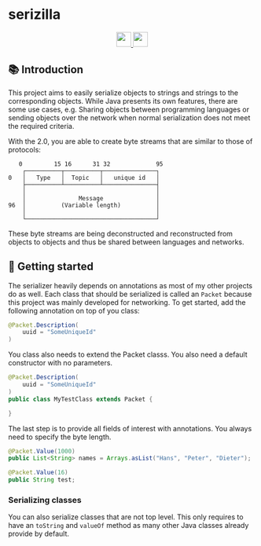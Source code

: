 # serizilla

<div align="center">
  <a href="https://www.oracle.com/java/">
    <img
      src="https://img.shields.io/badge/Written%20in-java-%23EF4041?style=for-the-badge"
      height="30"
    />
  </a>
  <a href="https://jitpack.io/#micartey/serizilla/master-SNAPSHOT">
    <img
      src="https://img.shields.io/badge/jitpack-master-%2321f21?style=for-the-badge"
      height="30"
    />
  </a>
</div>

## 📚 Introduction

This project aims to easily serialize objects to strings and strings to the corresponding objects. 
While Java presents its own features, there are some use cases, e.g. Sharing objects between programming languages or sending objects over the network when normal serialization does not meet the required criteria.

With the 2.0, you are able to create byte streams that are similar to those of protocols:

```
   0         15 16      31 32             95
    ┌──────────┬──────────┬───────────────┐ 
0   │   Type   │  Topic   │   unique id   │ 
    ├──────────┴──────────┴───────────────┤ 
    │                                     │ 
    │               Message               │ 
96  │          (Variable length)          │ 
    │                                     │ 
    └─────────────────────────────────────┘ 
```

These byte streams are being deconstructed and reconstructed from objects to objects and thus be shared
between languages and networks.

## 🎈 Getting started

The serializer heavily depends on annotations as most of my other projects do as well. 
Each class that should be serialized is called an `Packet` because this project was mainly developed for networking. 
To get started, add the following annotation on top of you class:

```java
@Packet.Description(
    uuid = "SomeUniqueId"
)
```

You class also needs to extend the Packet classs. You also need a default constructor with no parameters.

```java
@Packet.Description(
    uuid = "SomeUniqueId"
)
public class MyTestClass extends Packet {

}
```

The last step is to provide all fields of interest with annotations.
You always need to specify the byte length.

```java
@Packet.Value(1000)
public List<String> names = Arrays.asList("Hans", "Peter", "Dieter");

@Packet.Value(16)
public String test;
```

### Serializing classes

You can also serialize classes that are not top level. 
This only requires to have an `toString` and `valueOf` method as many other Java classes already provide by default.
